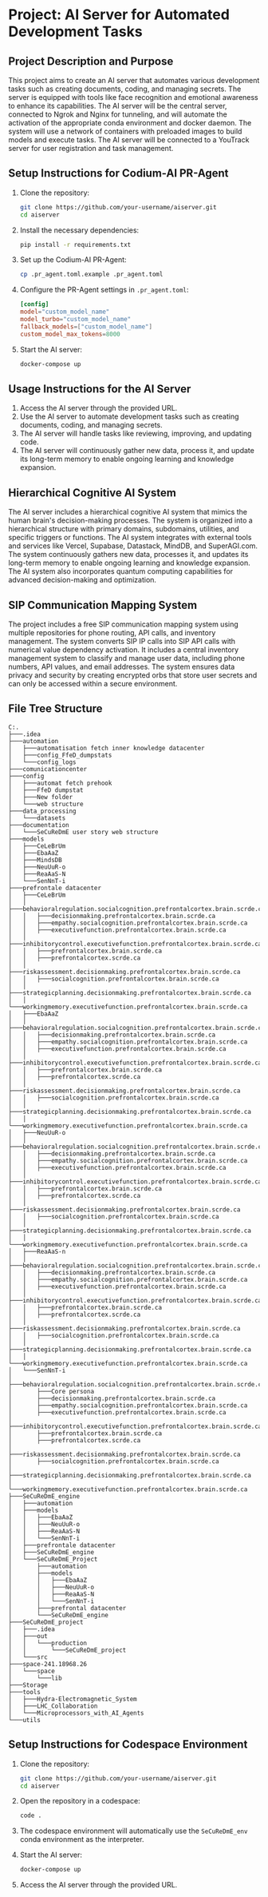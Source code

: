 # Project: AI Server for Automated Development Tasks

## Project Description and Purpose

This project aims to create an AI server that automates various development tasks such as creating documents, coding, and managing secrets. The server is equipped with tools like face recognition and emotional awareness to enhance its capabilities. The AI server will be the central server, connected to Ngrok and Nginx for tunneling, and will automate the activation of the appropriate conda environment and docker daemon. The system will use a network of containers with preloaded images to build models and execute tasks. The AI server will be connected to a YouTrack server for user registration and task management.

## Setup Instructions for Codium-AI PR-Agent

1. Clone the repository:
   ```bash
   git clone https://github.com/your-username/aiserver.git
   cd aiserver
   ```

2. Install the necessary dependencies:
   ```bash
   pip install -r requirements.txt
   ```

3. Set up the Codium-AI PR-Agent:
   ```bash
   cp .pr_agent.toml.example .pr_agent.toml
   ```

4. Configure the PR-Agent settings in `.pr_agent.toml`:
   ```toml
   [config]
   model="custom_model_name"
   model_turbo="custom_model_name"
   fallback_models=["custom_model_name"]
   custom_model_max_tokens=8000
   ```

5. Start the AI server:
   ```bash
   docker-compose up
   ```

## Usage Instructions for the AI Server

1. Access the AI server through the provided URL.
2. Use the AI server to automate development tasks such as creating documents, coding, and managing secrets.
3. The AI server will handle tasks like reviewing, improving, and updating code.
4. The AI server will continuously gather new data, process it, and update its long-term memory to enable ongoing learning and knowledge expansion.

## Hierarchical Cognitive AI System

The AI server includes a hierarchical cognitive AI system that mimics the human brain's decision-making processes. The system is organized into a hierarchical structure with primary domains, subdomains, utilities, and specific triggers or functions. The AI system integrates with external tools and services like Vercel, Supabase, Datastack, MindDB, and SuperAGI.com. The system continuously gathers new data, processes it, and updates its long-term memory to enable ongoing learning and knowledge expansion. The AI system also incorporates quantum computing capabilities for advanced decision-making and optimization.

## SIP Communication Mapping System

The project includes a free SIP communication mapping system using multiple repositories for phone routing, API calls, and inventory management. The system converts SIP IP calls into SIP API calls with numerical value dependency activation. It includes a central inventory management system to classify and manage user data, including phone numbers, API values, and email addresses. The system ensures data privacy and security by creating encrypted orbs that store user secrets and can only be accessed within a secure environment.

## File Tree Structure

```
C:.
├───.idea
├───automation
│   ├───automatisation fetch inner knowledge datacenter
│   ├───config_FfeD_dumpstats
│   └───config_logs
├───comunicationcenter
├───config
│   ├───automat fetch prehook
│   ├───FfeD dumpstat
│   ├───New folder
│   └───web structure
├───data_processing
│   └───datasets
├───documentation
│   └───SeCuReDmE user story web structure
├───models
│   ├───CeLeBrUm
│   ├───EbaAaZ
│   ├───MindsDB
│   ├───NeuUuR-o
│   ├───ReaAaS-N
│   └───SenNnT-i
├───prefrontale datacenter
│   ├───CeLeBrUm
│   │   ├───behavioralregulation.socialcognition.prefrontalcortex.brain.scrde.ca
│   │   ├───decisionmaking.prefrontalcortex.brain.scrde.ca
│   │   ├───empathy.socialcognition.prefrontalcortex.brain.scrde.ca
│   │   ├───executivefunction.prefrontalcortex.brain.scrde.ca
│   │   ├───inhibitorycontrol.executivefunction.prefrontalcortex.brain.scrde.ca
│   │   ├───prefrontalcortex.brain.scrde.ca
│   │   ├───prefrontalcortex.scrde.ca
│   │   ├───riskassessment.decisionmaking.prefrontalcortex.brain.scrde.ca
│   │   ├───socialcognition.prefrontalcortex.brain.scrde.ca
│   │   ├───strategicplanning.decisionmaking.prefrontalcortex.brain.scrde.ca
│   │   └───workingmemory.executivefunction.prefrontalcortex.brain.scrde.ca
│   ├───EbaAaZ
│   │   ├───behavioralregulation.socialcognition.prefrontalcortex.brain.scrde.ca
│   │   ├───decisionmaking.prefrontalcortex.brain.scrde.ca
│   │   ├───empathy.socialcognition.prefrontalcortex.brain.scrde.ca
│   │   ├───executivefunction.prefrontalcortex.brain.scrde.ca
│   │   ├───inhibitorycontrol.executivefunction.prefrontalcortex.brain.scrde.ca
│   │   ├───prefrontalcortex.brain.scrde.ca
│   │   ├───prefrontalcortex.scrde.ca
│   │   ├───riskassessment.decisionmaking.prefrontalcortex.brain.scrde.ca
│   │   ├───socialcognition.prefrontalcortex.brain.scrde.ca
│   │   ├───strategicplanning.decisionmaking.prefrontalcortex.brain.scrde.ca
│   │   └───workingmemory.executivefunction.prefrontalcortex.brain.scrde.ca
│   ├───NeuUuR-o
│   │   ├───behavioralregulation.socialcognition.prefrontalcortex.brain.scrde.ca
│   │   ├───decisionmaking.prefrontalcortex.brain.scrde.ca
│   │   ├───empathy.socialcognition.prefrontalcortex.brain.scrde.ca
│   │   ├───executivefunction.prefrontalcortex.brain.scrde.ca
│   │   ├───inhibitorycontrol.executivefunction.prefrontalcortex.brain.scrde.ca
│   │   ├───prefrontalcortex.brain.scrde.ca
│   │   ├───prefrontalcortex.scrde.ca
│   │   ├───riskassessment.decisionmaking.prefrontalcortex.brain.scrde.ca
│   │   ├───socialcognition.prefrontalcortex.brain.scrde.ca
│   │   ├───strategicplanning.decisionmaking.prefrontalcortex.brain.scrde.ca
│   │   └───workingmemory.executivefunction.prefrontalcortex.brain.scrde.ca
│   ├───ReaAaS-n
│   │   ├───behavioralregulation.socialcognition.prefrontalcortex.brain.scrde.ca
│   │   ├───decisionmaking.prefrontalcortex.brain.scrde.ca
│   │   ├───empathy.socialcognition.prefrontalcortex.brain.scrde.ca
│   │   ├───executivefunction.prefrontalcortex.brain.scrde.ca
│   │   ├───inhibitorycontrol.executivefunction.prefrontalcortex.brain.scrde.ca
│   │   ├───prefrontalcortex.brain.scrde.ca
│   │   ├───prefrontalcortex.scrde.ca
│   │   ├───riskassessment.decisionmaking.prefrontalcortex.brain.scrde.ca
│   │   ├───socialcognition.prefrontalcortex.brain.scrde.ca
│   │   ├───strategicplanning.decisionmaking.prefrontalcortex.brain.scrde.ca
│   │   └───workingmemory.executivefunction.prefrontalcortex.brain.scrde.ca
│   └───SenNnT-i
│       ├───behavioralregulation.socialcognition.prefrontalcortex.brain.scrde.ca
│       ├───Core persona
│       ├───decisionmaking.prefrontalcortex.brain.scrde.ca
│       ├───empathy.socialcognition.prefrontalcortex.brain.scrde.ca
│       ├───executivefunction.prefrontalcortex.brain.scrde.ca
│       ├───inhibitorycontrol.executivefunction.prefrontalcortex.brain.scrde.ca
│       ├───prefrontalcortex.brain.scrde.ca
│       ├───prefrontalcortex.scrde.ca
│       ├───riskassessment.decisionmaking.prefrontalcortex.brain.scrde.ca
│       ├───socialcognition.prefrontalcortex.brain.scrde.ca
│       ├───strategicplanning.decisionmaking.prefrontalcortex.brain.scrde.ca
│       └───workingmemory.executivefunction.prefrontalcortex.brain.scrde.ca
├───SeCuReDmE_engine
│   ├───automation
│   ├───models
│   │   ├───EbaAaZ
│   │   ├───NeuUuR-o
│   │   ├───ReaAaS-N
│   │   └───SenNnT-i
│   ├───prefrontale datacenter
│   ├───SeCuReDmE_engine
│   └───SeCuReDmE_Project
│       ├───automation
│       ├───models
│       │   ├───EbaAaZ
│       │   ├───NeuUuR-o
│       │   ├───ReaAaS-N
│       │   └───SenNnT-i
│       ├───prefrontal datacenter
│       └───SeCuReDmE_engine
├───SeCuReDmE_project
│   ├───.idea
│   ├───out
│   │   └───production
│   │       └───SeCuReDmE_project
│   └───src
├───space-241.18968.26
│   └───space
│       └───lib
├───Storage
├───tools
│   ├───Hydra-Electromagnetic_System
│   ├───LHC_Collaboration
│   └───Microprocessors_with_AI_Agents
└───utils
```

## Setup Instructions for Codespace Environment

1. Clone the repository:
   ```bash
   git clone https://github.com/your-username/aiserver.git
   cd aiserver
   ```

2. Open the repository in a codespace:
   ```bash
   code .
   ```

3. The codespace environment will automatically use the `SeCuReDmE_env` conda environment as the interpreter.

4. Start the AI server:
   ```bash
   docker-compose up
   ```

5. Access the AI server through the provided URL.
